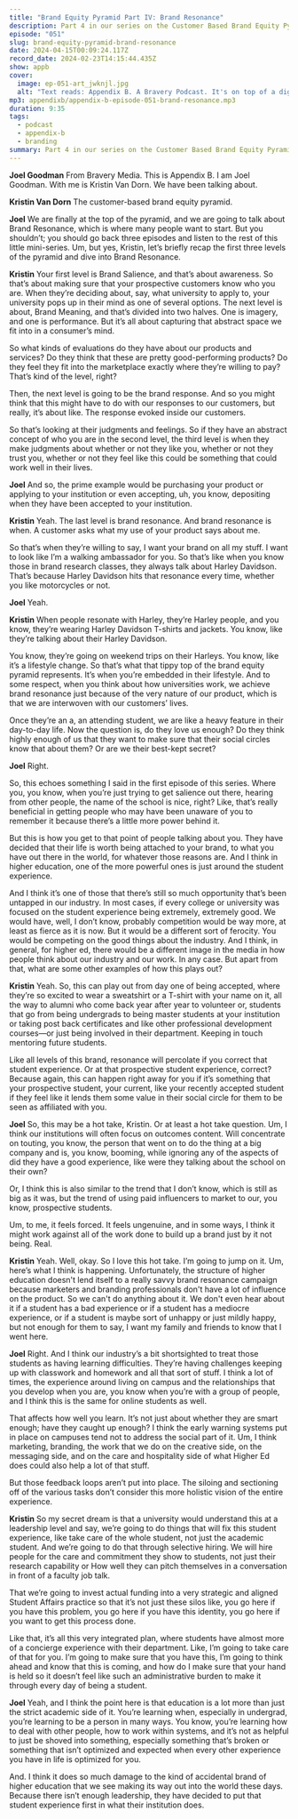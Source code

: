 ```yaml
---
title: "Brand Equity Pyramid Part IV: Brand Resonance"
description: Part 4 in our series on the Customer Based Brand Equity Pyramid focuses on Brand Resonance — the top level of the pyramid.
episode: "051"
slug: brand-equity-pyramid-brand-resonance
date: 2024-04-15T00:09:24.117Z
record_date: 2024-02-23T14:15:44.435Z
show: appb
cover:
  image: ep-051-art_jwknjl.jpg
  alt: "Text reads: Appendix B. A Bravery Podcast. It's on top of a digital art space landscape with neon waves and grids representing resonance."
mp3: appendixb/appendix-b-episode-051-brand-resonance.mp3
duration: 9:35
tags:
  - podcast
  - appendix-b
  - branding
summary: Part 4 in our series on the Customer Based Brand Equity Pyramid focuses on Brand Resonance — the top level of the pyramid. Kristin and Joel discuss the significance of applying Custom Experience methodology to the student experience in higher education to build genuine brand resonance.
---
```

**Joel Goodman**
From Bravery Media. This is Appendix B. I am Joel Goodman. With me is Kristin Van Dorn. We have been talking about.

**Kristin Van Dorn**
The customer-based brand equity pyramid.

**Joel**
We are finally at the top of the pyramid, and we are going to talk about Brand Resonance, which is where many people want to start. But you shouldn’t; you should go back three episodes and listen to the rest of this little mini-series. Um, but yes, Kristin, let’s briefly recap the first three levels of the pyramid and dive into Brand Resonance.

**Kristin**
Your first level is Brand Salience, and that’s about awareness. So that’s about making sure that your prospective customers know who you are. When they’re deciding about, say, what university to apply to, your university pops up in their mind as one of several options. The next level is about, Brand Meaning, and that’s divided into two halves. One is imagery, and one is performance. But it’s all about capturing that abstract space we fit into in a consumer’s mind.

So what kinds of evaluations do they have about our products and services? Do they think that these are pretty good-performing products? Do they feel they fit into the marketplace exactly where they’re willing to pay? That’s kind of the level, right?

Then, the next level is going to be the brand response. And so you might think that this might have to do with our responses to our customers, but really, it’s about like. The response evoked inside our customers.

So that’s looking at their judgments and feelings. So if they have an abstract concept of who you are in the second level, the third level is when they make judgments about whether or not they like you, whether or not they trust you, whether or not they feel like this could be something that could work well in their lives.

**Joel**
And so, the prime example would be purchasing your product or applying to your institution or even accepting, uh, you know, depositing when they have been accepted to your institution.

**Kristin**
Yeah. The last level is brand resonance. And brand resonance is when. A customer asks what my use of your product says about me.

So that’s when they’re willing to say, I want your brand on all my stuff. I want to look like I’m a walking ambassador for you. So that’s like when you know those in brand research classes, they always talk about Harley Davidson. That’s because Harley Davidson hits that resonance every time, whether you like motorcycles or not.

**Joel**
Yeah.

**Kristin**
When people resonate with Harley, they’re Harley people, and you know, they’re wearing Harley Davidson T-shirts and jackets. You know, like they’re talking about their Harley Davidson.

You know, they’re going on weekend trips on their Harleys. You know, like it’s a lifestyle change. So that’s what that tippy top of the brand equity pyramid represents. It’s when you’re embedded in their lifestyle. And to some respect, when you think about how universities work, we achieve brand resonance just because of the very nature of our product, which is that we are interwoven with our customers’ lives.

Once they’re an a, an attending student, we are like a heavy feature in their day-to-day life. Now the question is, do they love us enough? Do they think highly enough of us that they want to make sure that their social circles know that about them? Or are we their best-kept secret?

**Joel**
Right.

So, this echoes something I said in the first episode of this series. Where you, you know, when you’re just trying to get salience out there, hearing from other people, the name of the school is nice, right? Like, that’s really beneficial in getting people who may have been unaware of you to remember it because there’s a little more power behind it.

But this is how you get to that point of people talking about you. They have decided that their life is worth being attached to your brand, to what you have out there in the world, for whatever those reasons are. And I think in higher education, one of the more powerful ones is just around the student experience.

And I think it’s one of those that there’s still so much opportunity that’s been untapped in our industry. In most cases, if every college or university was focused on the student experience being extremely, extremely good. We would have, well, I don’t know, probably competition would be way more, at least as fierce as it is now. But it would be a different sort of ferocity. You would be competing on the good things about the industry. And I think, in general, for higher ed, there would be a different image in the media in how people think about our industry and our work. In any case. But apart from that, what are some other examples of how this plays out?

**Kristin**
Yeah. So, this can play out from day one of being accepted, where they’re so excited to wear a sweatshirt or a T-shirt with your name on it, all the way to alumni who come back year after year to volunteer or, students that go from being undergrads to being master students at your institution or taking post back certificates and like other professional development courses—or just being involved in their department. Keeping in touch mentoring future students.

Like all levels of this brand, resonance will percolate if you correct that student experience. Or at that prospective student experience, correct? Because again, this can happen right away for you if it’s something that your prospective student, your current, like your recently accepted student if they feel like it lends them some value in their social circle for them to be seen as affiliated with you.

**Joel**
So, this may be a hot take, Kristin. Or at least a hot take question. Um, I think our institutions will often focus on outcomes content. Will concentrate on touting, you know, the person that went on to do the thing at a big company and is, you know, booming, while ignoring any of the aspects of did they have a good experience, like were they talking about the school on their own?

Or, I think this is also similar to the trend that I don’t know, which is still as big as it was, but the trend of using paid influencers to market to our, you know, prospective students.

Um, to me, it feels forced. It feels ungenuine, and in some ways, I think it might work against all of the work done to build up a brand just by it not being. Real.

**Kristin**
Yeah. Well, okay. So I love this hot take. I’m going to jump on it. Um, here’s what I think is happening. Unfortunately, the structure of higher education doesn't lend itself to a really savvy brand resonance campaign because marketers and branding professionals don't have a lot of influence on the product. So we can't do anything about it. We don't even hear about it if a student has a bad experience or if a student has a mediocre experience, or if a student is maybe sort of unhappy or just mildly happy, but not enough for them to say, I want my family and friends to know that I went here.

**Joel**
Right. And I think our industry’s a bit shortsighted to treat those students as having learning difficulties. They’re having challenges keeping up with classwork and homework and all that sort of stuff. I think a lot of times, the experience around living on campus and the relationships that you develop when you are, you know when you’re with a group of people, and I think this is the same for online students as well.

That affects how well you learn. It’s not just about whether they are smart enough; have they caught up enough? I think the early warning systems put in place on campuses tend not to address the social part of it. Um, I think marketing, branding, the work that we do on the creative side, on the messaging side, and on the care and hospitality side of what Higher Ed does could also help a lot of that stuff.

But those feedback loops aren’t put into place. The siloing and sectioning off of the various tasks don’t consider this more holistic vision of the entire experience.

**Kristin**
So my secret dream is that a university would understand this at a leadership level and say, we’re going to do things that will fix this student experience, like take care of the whole student, not just the academic student. And we’re going to do that through selective hiring. We will hire people for the care and commitment they show to students, not just their research capability or How well they can pitch themselves in a conversation in front of a faculty job talk.

That we’re going to invest actual funding into a very strategic and aligned Student Affairs practice so that it’s not just these silos like, you go here if you have this problem, you go here if you have this identity, you go here if you want to get this process done.

Like that, it’s all this very integrated plan, where students have almost more of a concierge experience with their department. Like, I’m going to take care of that for you. I’m going to make sure that you have this, I’m going to think ahead and know that this is coming, and how do I make sure that your hand is held so it doesn’t feel like such an administrative burden to make it through every day of being a student.

**Joel**
Yeah, and I think the point here is that education is a lot more than just the strict academic side of it. You’re learning when, especially in undergrad, you’re learning to be a person in many ways. You know, you’re learning how to deal with other people, how to work within systems, and it’s not as helpful to just be shoved into something, especially something that’s broken or something that isn’t optimized and expected when every other experience you have in life is optimized for you.

And. I think it does so much damage to the kind of accidental brand of higher education that we see making its way out into the world these days. Because there isn’t enough leadership, they have decided to put that student experience first in what their institution does.​

